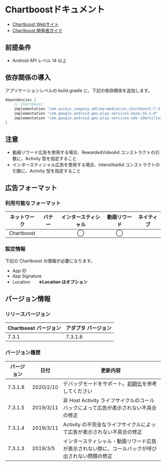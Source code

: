 # Chartboostドキュメント
- [Chartboost Webサイト](https://dashboard.chartboost.com/all/publishing)
- [Chartboost 開発者ガイド](https://answers.chartboost.com/en-us/child_article/android)

## 前提条件
- Android API レベル 14 以上

## 依存関係の導入
アプリケーションレベルの build.gradle に、下記の依存関係を追加します。

```java
dependencies {
    // Chartboost
    implementation "com.access_company.adlime:mediation_chartboost:7.3.1.8"
    implementation "com.google.android.gms:play-services-base:16.1.0"
    implementation "com.google.android.gms:play-services-ads-identifier:16.0.0"
}
```

## 注意
- 動画リワード広告を使用する場合、RewardedVideoAd コンストラクトの引数に、Activity 型を指定すること
- インタースティシャル広告を使用する場合、InterstitialAd コンストラクトの引数に、Activity 型を指定すること

## 広告フォーマット

### 利用可能なフォーマット

|ネットワーク|バナー|インタースティシャル|動画リワード|ネイティブ|
|:------: |:---:|:----------:|:------:|:----:|
| Chartboost |     | ◯          | ◯      |    |

### 設定情報
下記の Chartboost の情報が必要になります。  
- App ID  
- App Signature  
- Location&emsp;&emsp;**※Location はオプション**

## バージョン情報

### リリースバージョン
| Chartboost バージョン | アダプタ バージョン|
|:-----------------|:--------------|
| 7.3.1           | 7.3.1.8      |

### バージョン履歴
| バージョン  | 日付          | 更新内容                |
|-----------------|--------------------|---------------------|
| 7.3.1.8 |  2020/2/10 |デバッグモードをサポート。[初期化](./init.md)を参考してください|
| 7.3.1.5 |  2019/3/11 |非 Host Activity ライフサイクルのコールバックによって広告が表示されない不具合の修正 |
| 7.3.1.4 |  2019/3/11 |Activity の不完全なライフサイクルによって広告が表示されない不具合の修正 |
| 7.3.1.3 |  2019/3/5 |インタースティシャル・動画リワード広告が表示されない際に、コールバックが呼び出されない問題の修正 |
